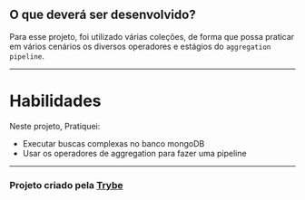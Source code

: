 ## O que deverá ser desenvolvido?

Para esse projeto, foi utilizado várias coleções, de forma que possa praticar em vários cenários os diversos operadores e estágios do `aggregation pipeline`.

---

# Habilidades

Neste projeto, Pratiquei:

* Executar buscas complexas no banco mongoDB
* Usar os operadores de aggregation para fazer uma pipeline  

---

<h3>Projeto criado pela <a href="https://www.betrybe.com/">Trybe</a></h3>
